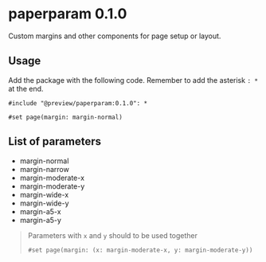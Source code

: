 # paperparam 0.1.0

Custom margins and other components for page setup or layout.

## Usage

Add the package with the following code. Remember to add the asterisk `: *` at the end.

```typ
#include "@preview/paperparam:0.1.0": *
```

```typ
#set page(margin: margin-normal)
```

## List of parameters

- margin-normal
- margin-narrow
- margin-moderate-x
- margin-moderate-y
- margin-wide-x
- margin-wide-y
- margin-a5-x
- margin-a5-y

> Parameters with `x` and `y` should to be used together
>
> ```
> #set page(margin: (x: margin-moderate-x, y: margin-moderate-y))
> ```
